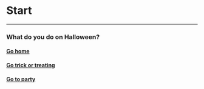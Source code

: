 # Start 
---
###  What do you do on Halloween?
#### [Go home](Choices/Gohome.md)
#### [Go trick or treating](Choices/Gotrickortreating.md)
#### [Go to party](Choices/Gotoparty.md)